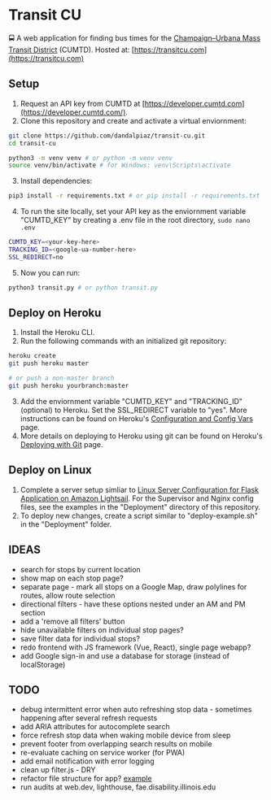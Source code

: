 # Transit CU

🚍 A web application for finding bus times for the [Champaign–Urbana Mass Transit District](https://mtd.org/) (CUMTD). Hosted at: [https://transitcu.com](https://transitcu.com)

## Setup

1. Request an API key from CUMTD at [https://developer.cumtd.com](https://developer.cumtd.com/).
2. Clone this repository and create and activate a virtual enviornment:

```bash
git clone https://github.com/dandalpiaz/transit-cu.git
cd transit-cu

python3 -m venv venv # or python -m venv venv
source venv/bin/activate # for Windows: venv\Scripts\activate
```

3. Install dependencies:

```bash
pip3 install -r requirements.txt # or pip install -r requirements.txt
```

4. To run the site locally, set your API key as the enviornment variable "CUMTD_KEY" by creating a .env file in the root directory, `sudo nano .env`

```bash
CUMTD_KEY=<your-key-here>
TRACKING_ID=<google-ua-number-here>
SSL_REDIRECT=no
```

5. Now you can run:

```bash
python3 transit.py # or python transit.py
```

## Deploy on Heroku

1. Install the Heroku CLI.
2. Run the following commands with an initialized git repository:

```bash
heroku create
git push heroku master

# or push a non-master branch
git push heroku yourbranch:master
```

3. Add the enviornment variable "CUMTD_KEY" and "TRACKING_ID" (optional) to Heroku. Set the SSL_REDIRECT variable to "yes". More instructions can be found on Heroku's [Configuration and Config Vars](https://devcenter.heroku.com/articles/config-vars) page. 
4. More details on deploying to Heroku using git can be found on Heroku's [Deploying with Git](https://devcenter.heroku.com/articles/git) page.

## Deploy on Linux

1. Complete a server setup simliar to [Linux Server Configuration for Flask Application on Amazon Lightsail](https://github.com/dandalpiaz/flask-lightsail). For the Supervisor and Nginx config files, see the examples in the "Deployment" directory of this repository.
2. To deploy new changes, create a script similar to "deploy-example.sh" in the "Deployment" folder.

## IDEAS

- search for stops by current location
- show map on each stop page?
- separate page - mark all stops on a Google Map, draw polylines for routes, allow route selection
- directional filters - have these options nested under an AM and PM section
- add a 'remove all filters' button
- hide unavailable filters on individual stop pages?
- save filter data for individual stops?
- redo frontend with JS framework (Vue, React), single page webapp?
- add Google sign-in and use a database for storage (instead of localStorage)

## TODO

- debug intermittent error when auto refreshing stop data - sometimes happening after several refresh requests
- add ARIA attributes for autocomplete search
- force refresh stop data when waking mobile device from sleep
- prevent footer from overlapping search results on mobile
- re-evaluate caching on service worker (for PWA)
- add email notification with error logging
- clean up filter.js - DRY
- refactor file structure for app? [example](https://github.com/miguelgrinberg/flasky)
- run audits at web.dev, lighthouse, fae.disability.illinois.edu
